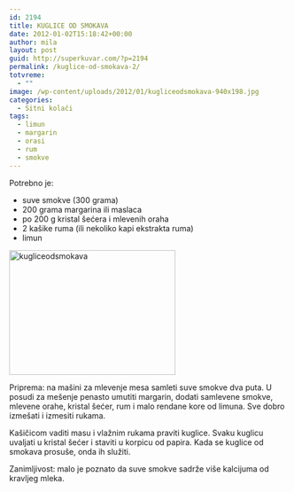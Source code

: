 ```yaml
---
id: 2194
title: KUGLICE OD SMOKAVA
date: 2012-01-02T15:18:42+00:00
author: mila
layout: post
guid: http://superkuvar.com/?p=2194
permalink: /kuglice-od-smokava-2/
totvreme:
  - ""
image: /wp-content/uploads/2012/01/kugliceodsmokava-940x198.jpg
categories:
  - Sitni kolači
tags:
  - limun
  - margarin
  - orasi
  - rum
  - smokve
---
```

Potrebno je:

  * suve smokve (300 grama)
  * 200 grama margarina ili maslaca
  * po 200 g kristal šećera i mlevenih oraha
  * 2 kašike ruma (ili nekoliko kapi ekstrakta ruma)
  * limun

[<img class="alignnone size-medium wp-image-9068" src="//superkuvar.com/wp-content/uploads/2012/01/kugliceodsmokava-300x225.jpg" alt="kugliceodsmokava" width="300" height="225" />](//superkuvar.com/wp-content/uploads/2012/01/kugliceodsmokava.jpg)

Priprema: na mašini za mlevenje mesa samleti suve smokve dva puta. U posudi za mešenje penasto umutiti margarin, dodati samlevene smokve, mlevene orahe, kristal šećer, rum i malo rendane kore od limuna. Sve dobro izmešati i izmesiti rukama.

Kašičicom vaditi masu i vlažnim rukama praviti kuglice. Svaku kuglicu uvaljati u kristal šećer i staviti u korpicu od papira. Kada se kuglice od smokava prosuše, onda ih služiti.

Zanimljivost: malo je poznato da suve smokve sadrže više kalcijuma od kravljeg mleka.
